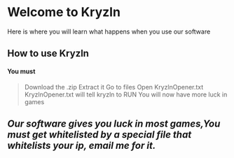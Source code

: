 # Welcome to Kryzln
Here is where you will learn what happens when you use our software

## How to use Kryzln
#### You must
> Download the .zip
> Extract it
> Go to files
> Open KryzlnOpener.txt
> KryzlnOpener.txt will tell kryzln to RUN
> You will now have more luck in games

## ***Our software gives you luck in most games,You must get whitelisted by a special file that whitelists your ip, email me for it.***
